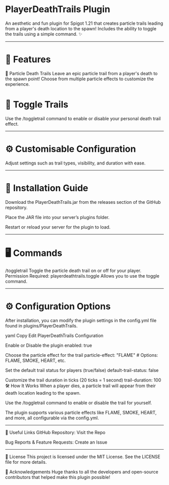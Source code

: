 # PlayerDeathTrails Plugin 
An aesthetic and fun plugin for Spigot 1.21 that creates particle trails leading from a player's death location to the spawn! Includes the ability to toggle the trails using a simple command. ✨

---

# 📜 Features
🎨 Particle Death Trails
Leave an epic particle trail from a player's death to the spawn point! Choose from multiple particle effects to customize the experience.


# 🔄 Toggle Trails
Use the /toggletrail command to enable or disable your personal death trail effect.

---

# ⚙️ Customisable Configuration
Adjust settings such as trail types, visibility, and duration with ease.

---

# 💾 Installation Guide
Download the PlayerDeathTrails.jar from the releases section of the GitHub repository.

Place the JAR file into your server’s plugins folder.

Restart or reload your server for the plugin to load.

---

# 🖥️ Commands
/toggletrail
Toggle the particle death trail on or off for your player.
Permission Required:
playerdeathtrails.toggle
Allows you to use the toggle command.

---

# ⚙️ Configuration Options
After installation, you can modify the plugin settings in the config.yml file found in plugins/PlayerDeathTrails.

yaml
Copy
Edit
PlayerDeathTrails Configuration

Enable or Disable the plugin
enabled: true

Choose the particle effect for the trail
particle-effect: "FLAME"  # Options: FLAME, SMOKE, HEART, etc.

Set the default trail status for players (true/false)
default-trail-status: false

Customize the trail duration in ticks (20 ticks = 1 second)
trail-duration: 100
🛠️ How It Works
When a player dies, a particle trail will appear from their death location leading to the spawn.

Use the /toggletrail command to enable or disable the trail for yourself.

The plugin supports various particle effects like FLAME, SMOKE, HEART, and more, all configurable via the config.yml.

---

🔗 Useful Links
GitHub Repository: Visit the Repo

Bug Reports & Feature Requests: Create an Issue

---

📜 License
This project is licensed under the MIT License. See the LICENSE file for more details.

💖 Acknowledgements
Huge thanks to all the developers and open-source contributors that helped make this plugin possible!

